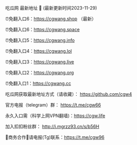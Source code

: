 吃瓜网 最新地址 👋 (最新更新时间2023-11-29)

⏰免翻入口6：https://cgwang.shop （最新）

⏰免翻入口6：https://cgwang.space

⏰免翻入口5：https://cgwang.info

⏰免翻入口4：https://cgwang.lol

⏰免翻入口3：https://cgwang.live

⏰免翻入口2：https://cgwang.org

⏰免翻入口1：https://cgwang.cc

吃瓜网获取最新地址方式（请收藏）： https://github.com/cgw4

官方电报（telegram）群： https://t.me/cgw66

永久入口需（科学上网VPN翻墙)：https://cgw.life

加入扣扣粉丝群： http://i.mgrzz93.cn/s/b56H

🤝商务合作🤝请电报(Tg)联系：https://t.me/cgw96
